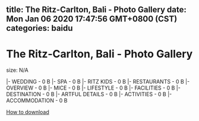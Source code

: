 
title: The Ritz-Carlton, Bali - Photo Gallery
date: Mon Jan 06 2020 17:47:56 GMT+0800 (CST)    
categories: baidu
---

# The Ritz-Carlton, Bali - Photo Gallery
size: N/A
 
 
|- WEDDING - 0 B
|- SPA - 0 B
|- RITZ KIDS - 0 B
|- RESTAURANTS - 0 B
|- OVERVIEW - 0 B
|- MICE - 0 B
|- LIFESTYLE - 0 B
|- FACILITIES - 0 B
|- DESTINATION - 0 B
|- ARTFUL DETAILS - 0 B
|- ACTIVITIES - 0 B
|- ACCOMMODATION - 0 B

[How to download](https://bpcam.bemobtrk.com/go/2ceec3aa-1ca2-46d6-b9ff-aaa5c184517c?jno=593)